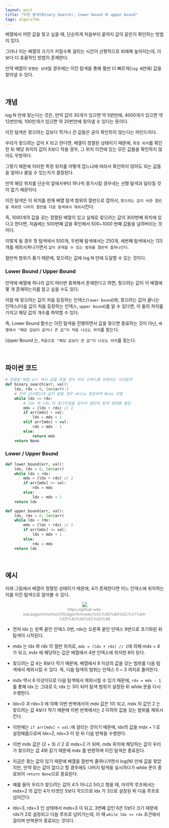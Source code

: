 ```yaml
---
layout: post
title: "이진 탐색(Binary Search), lower bound 와 upper bound"
tags: algorithm
---
```


배열에서 어떤 값을 찾고 싶을 때, 단순하게 처음부터 끝까지 값이 같은지 확인하는 방법이 있다.

그러나 이는 배열의 크기가 커질수록 걸리는 시간이 선형적으로 비례해 높아지는데, 이보다 더 효율적인 방법이 존재한다.

만약 배열이 ```정렬된 상태```일 경우에는 이진 탐색을 통해 훨씬 더 빠르게(```log N```만에) 값을 찾아낼 수 있다.

<br>

## 개념

log N 만에 찾는다는 것은, 만약 값이 30개가 있으면 약 5번만에, 4000개가 있으면 약 12번만에, 100만개가 있으면 약 20번만에 찾아낼 수 있다는 뜻이다.

이진 탐색은 찾으려는 값보다 작거나 큰 값들은 굳이 확인하지 않는다는 마인드이다.

우리가 찾으려는 값이 X 라고 한다면, 배열이 정렬된 상태이기 때문에, ```특정 위치```를 확인한 뒤 해당 위치의 값이 X보다 작을 경우, 그 위치 이전에 있는 모든 값들을 확인하지 않아도 무방하다.

그렇기 때문에 이러한 특정 위치를 어떻게 잡느냐에 따라서 확인하지 않아도 되는 값들을 얼마나 줄일 수 있는지가 결정된다.

만약 해당 위치를 단순히 앞에서부터 하나씩 증가시킬 경우네는 선형 탐색과 달라질 것이 없기 때문이다.

이진 탐색은 이 위치를 현재 배열 탐색 범위의 절반으로 잡아서, ```찾으려는 값이 속한 절반을 제외한 나머지 절반을 다음 탐색에서 제외```시킨다.

즉, 1000개의 값을 갖는 정렬된 배열이 있고 실제로 찾으려는 값이 300번째 위치에 있다고 한다면, 처음에는 500번째 값을 확인해서 500~1000 번째 값들을 날려버리는 것이다.

이렇게 될 경우 첫 탐색에서 500개, 두번째 탐색에서는 250개, 세번째 탐색에서는 125개를 제외시켜나가면서 ```값이 존재할 수 있는 범위를 절반씩 좁혀나간다```.

절반씩 범위가 줄기 때문에, 찾으려는 값에 log N 만에 도달할 수 있는 것이다.

### Lower Bound / Upper Bound

만약에 배열에 하나의 값이 여러번 중복해서 존재한다고 하면, 찾으려는 값이 이 배열에 몇 개 존재하는지를 알고 싶을 수도 있다.

이럴 때 찾으려는 값이 처음 등장하는 인덱스(```lower bound```)와, 찾으려는 값이 끝나는 인덱스(다음 값이 처음 등장하는 인덱스, ```upper bound```)를 알 수 있다면, 이 둘의 차이를 가지고 해당 값의 개수를 파악할 수 있다.

즉, Lower Bound 함수는 이진 탐색을 진행하면서 값을 찾으면 종료하는 것이 아닌, ```배열에서 "해당 값보다 같거나 큰 값"이 처음 나오는 위치```를 찾는다.

Upper Bound 는, ```처음으로 "해당 값보다 큰 값"이 나오는 위치```를 찾는다.

<br>

## 파이썬 코드

```python
# 정렬된 배열 arr 에서 값을 찾을 경우 바로 인덱스를 반환하는 이진탐색
def binary_search(arr, val):
    ldx, rdx = 0, len(arr)-1
    # 전부 검사했는데 값이 없을 경우 while 종료되며 None 반환
    while ldx <= rdx:
        # ldx 와 rdx 의 중간지점을 짚어서 절반씩 탐색 범위를 줄임
        mdx = (ldx + rdx) // 2
        if arr[mdx] < val:
            ldx = mdx + 1
        elif arr[mdx] > val:
            rdx = mdx - 1
        else:
            return mdx
    return None
```

### Lower / Upper Bound

```python
def lower_bound(arr, val):
    ldx, rdx = 0, len(arr)
    while ldx < rdx:
        mdx = (ldx + rdx) // 2
        if arr[mdx] >= val:
            rdx = mdx
        else:
            ldx = mdx + 1
    return ldx

def upper_bound(arr, val):
    ldx, rdx = 0, len(arr)
    while ldx < rdx:
        mdx = (ldx + rdx) // 2
        if arr[mdx] <= val:
            ldx = mdx + 1
        else:
            rdx = mdx
    return ldx
```

<br>

## 예시

아래 그림에서 배열이 정렬된 상태이기 때문에, 4가 존재한다면 어느 인덱스에 위치하는지를 이진 탐색으로 알아볼 수 있다.

<figure style="display:block; text-align:center;">
  <img src="https://user-images.githubusercontent.com/62683035/116981874-11cbad00-ad03-11eb-83df-4666d1ffbe03.PNG">
  <figcaption style="text-align:center; font-size:12px; color:#808080">
    https://github-wiki-see.page/m/minho0315/algorithm/wiki/%EC%9D%B4%EC%A7%84-%ED%83%90%EC%83%89
  </figcaption>
</figure>

- 먼저 ldx 는 왼쪽 끝인 인덱스 0번, rdx는 오른쪽 끝인 인덱스 9번으로 초기화된 뒤 탐색이 시작된다.

- mdx 는 ldx 와 rdx 의 절반 위치로, ```mdx = (ldx + rdx) // 2```에 의해 mdx = 4 가 되고, mdx 에 해당하는 값은 배열에서 4번 인덱스에 위치한 8이 된다.

- 찾으려는 값 4는 8보다 작기 때문에, 배열에서 8 이상의 값을 갖는 범위를 다음 탐색에서 제외시킬 수 있다. 즉, 다음 탐색의 범위는 인덱스 0 ~ 3 까지로 줄어든다.

- mdx 역시 8 이상이므로 다음 탐색에서 제외시킬 수 있기 때문에, ```rdx = mdx - 1```를 통해 ldx 는 그대로 0, rdx 는 3이 되어 탐색 범위가 설정된 뒤 while 문을 다시 수행한다.

- ldx=0 과 rdx=3 에 의해 이번 반복에서의 mdx 값은 1이 되고, mdx 의 값인 2 는 찾으려는 값 4보다 작기 때문에 이번 반복에서는 2 이하의 값을 갖는 범위를 제외시킨다.

- 이번에는 ```if arr[mdx] < val:```에 걸리는 것이기 때문에, ldx의 값을 mdx + 1 로 설정해줌으로써 ldx=2, rdx=3 이 된 뒤 다음 반복을 수행한다.

- 이번 mdx 값은 (2 + 3) // 2 로 mdx=2 가 되며, mdx 위치에 해당하는 값이 우리가 찾으려는 값 4와 같기 때문에 mdx 를 반환하며 이진 탐색은 종료된다.

- 지금은 찾는 값이 있기 때문에 배열을 절반씩 줄여나가면서 log(N) 만에 값을 찾았지만, 만약 찾는 값이 없다고 할 경우에도 나머지 탐색을 실시하다가 while 문이 종료되어 ```return None```으로 종료된다.

- 예를 들어 우리가 찾으려는 값이 4가 아니고 5라고 했을 때, 마지막 루프에서는 mdx=2 의 값인 4가 타겟인 5보다 작으므로 ldx 가 3으로 설정된 뒤 다음 루프로 넘어간다.

- ldx=3, rdx=3 인 상태에서 mdx=3 이 되고, 3번째 값인 6은 5보다 크기 때문에 rdx가 2로 설정되고 다음 루프로 넘어가는데, 이 때 ```while ldx <= rdx``` 조건에서 걸리며 반복문이 종료되는 것이다.